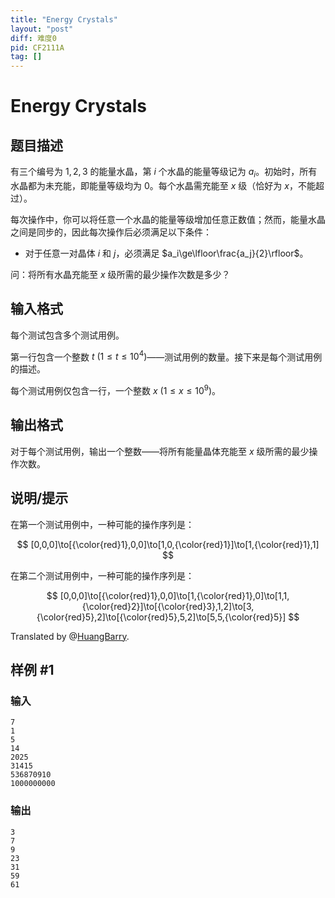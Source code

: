 ```yaml
---
title: "Energy Crystals"
layout: "post"
diff: 难度0
pid: CF2111A
tag: []
---
```


# Energy Crystals

## 题目描述

有三个编号为 $1,2,3$ 的能量水晶，第 $i$ 个水晶的能量等级记为 $a_i$。初始时，所有水晶都为未充能，即能量等级均为 $0$。每个水晶需充能至 $x$ 级（恰好为 $x$，不能超过）。

每次操作中，你可以将任意一个水晶的能量等级增加任意正数值；然而，能量水晶之间是同步的，因此每次操作后必须满足以下条件：

- 对于任意一对晶体 $i$ 和 $j$，必须满足 $a_i\ge\lfloor\frac{a_j}{2}\rfloor$。

问：将所有水晶充能至 $x$ 级所需的最少操作次数是多少？

## 输入格式

每个测试包含多个测试用例。

第一行包含一个整数 $t\ (1\le t\le 10^4)$——测试用例的数量。接下来是每个测试用例的描述。

每个测试用例仅包含一行，一个整数 $x\ (1\le x\le 10^9)$。

## 输出格式

对于每个测试用例，输出一个整数——将所有能量晶体充能至 $x$ 级所需的最少操作次数。

## 说明/提示

在第一个测试用例中，一种可能的操作序列是：

$$
[0,0,0]\to[{\color{red}1},0,0]\to[1,0,{\color{red}1}]\to[1,{\color{red}1},1]
$$

在第二个测试用例中，一种可能的操作序列是：

$$
[0,0,0]\to[{\color{red}1},0,0]\to[1,{\color{red}1},0]\to[1,1,{\color{red}2}]\to[{\color{red}3},1,2]\to[3,{\color{red}5},2]\to[{\color{red}5},5,2]\to[5,5,{\color{red}5}]
$$

Translated by @[HuangBarry](https://www.luogu.com.cn/user/1048589).

## 样例 #1

### 输入

```
7
1
5
14
2025
31415
536870910
1000000000
```

### 输出

```
3
7
9
23
31
59
61
```


